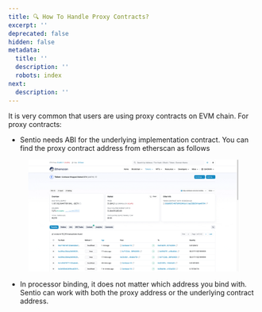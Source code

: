 ```yaml
---
title: 🔍 How To Handle Proxy Contracts?
excerpt: ''
deprecated: false
hidden: false
metadata:
  title: ''
  description: ''
  robots: index
next:
  description: ''
---
```

It is very common that users are using proxy contracts on EVM chain. For proxy contracts:

* Sentio needs ABI for the underlying implementation contract. You can find the proxy contract address from etherscan as follows

<figure>
  <img src="https://raw.githubusercontent.com/sentioxyz/docs/main/.gitbook/assets/proxy.gif" alt="" />
  <figcaption></figcaption>
</figure>

* In processor binding, it does not matter which address you bind with. Sentio can work with both the proxy address or the underlying contract address.